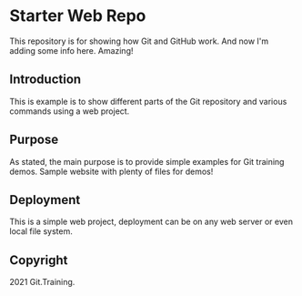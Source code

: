 # Starter Web Repo

This repository is for showing how Git and GitHub work. And now I'm adding some info here. Amazing!

## Introduction

This is example is to show different parts of the Git repository and various commands using a web project.

## Purpose

As stated, the main purpose is to provide simple examples for Git training demos.
Sample website with plenty of files for demos!

## Deployment

This is a simple web project, deployment can be on any web server or even local file system.

## Copyright

2021 Git.Training.